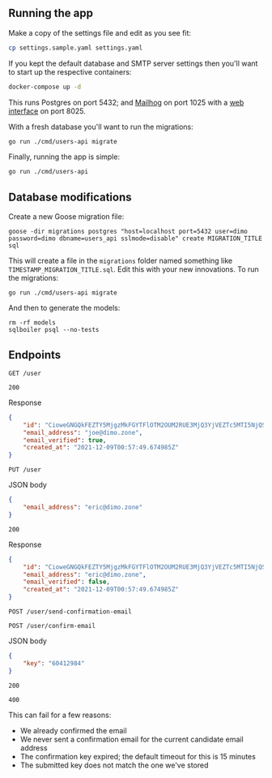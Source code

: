 ## Running the app

Make a copy of the settings file and edit as you see fit:
```sh
cp settings.sample.yaml settings.yaml
```
If you kept the default database and SMTP server settings then you'll want to start up the respective containers:
```sh
docker-compose up -d
```
This runs Postgres on port 5432; and [Mailhog](https://github.com/mailhog/MailHog) on port 1025 with a [web interface](http://localhost:8025) on port 8025.

With a fresh database you'll want to run the migrations:
```sh
go run ./cmd/users-api migrate
```
Finally, running the app is simple:
```sh
go run ./cmd/users-api
```

## Database modifications

Create a new Goose migration file:
```
goose -dir migrations postgres "host=localhost port=5432 user=dimo password=dimo dbname=users_api sslmode=disable" create MIGRATION_TITLE sql
```
This will create a file in the `migrations` folder named something like `TIMESTAMP_MIGRATION_TITLE.sql`. Edit this with your new innovations. To run the migrations:
```
go run ./cmd/users-api migrate
```
And then to generate the models:
```
rm -rf models
sqlboiler psql --no-tests
```

## Endpoints

`GET /user`

`200`

Response
```json
{
    "id": "CioweGNGQkFEZTY5MjgzMkFGYTFlOTM2OUM2RUE3MjQ3YjVEZTc5MTI5NjQSBHdlYjM",
    "email_address": "joe@dimo.zone",
    "email_verified": true,
    "created_at": "2021-12-09T00:57:49.674985Z"
}
```

`PUT /user`

JSON body
```json
{
    "email_address": "eric@dimo.zone"
}
```

`200`

Response
```json
{
    "id": "CioweGNGQkFEZTY5MjgzMkFGYTFlOTM2OUM2RUE3MjQ3YjVEZTc5MTI5NjQSBHdlYjM",
    "email_address": "eric@dimo.zone",
    "email_verified": false,
    "created_at": "2021-12-09T00:57:49.674985Z"
}
```

`POST /user/send-confirmation-email`

`POST /user/confirm-email`

JSON body

```json
{
    "key": "60412984"
}
```

`200`

`400`

This can fail for a few reasons:

- We already confirmed the email
- We never sent a confirmation email for the current candidate email address
- The confirmation key expired; the default timeout for this is 15 minutes
- The submitted key does not match the one we've stored
